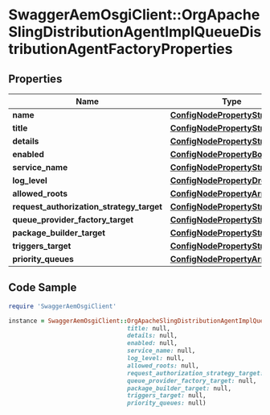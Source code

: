 # SwaggerAemOsgiClient::OrgApacheSlingDistributionAgentImplQueueDistributionAgentFactoryProperties

## Properties

Name | Type | Description | Notes
------------ | ------------- | ------------- | -------------
**name** | [**ConfigNodePropertyString**](ConfigNodePropertyString.md) |  | [optional] 
**title** | [**ConfigNodePropertyString**](ConfigNodePropertyString.md) |  | [optional] 
**details** | [**ConfigNodePropertyString**](ConfigNodePropertyString.md) |  | [optional] 
**enabled** | [**ConfigNodePropertyBoolean**](ConfigNodePropertyBoolean.md) |  | [optional] 
**service_name** | [**ConfigNodePropertyString**](ConfigNodePropertyString.md) |  | [optional] 
**log_level** | [**ConfigNodePropertyDropDown**](ConfigNodePropertyDropDown.md) |  | [optional] 
**allowed_roots** | [**ConfigNodePropertyArray**](ConfigNodePropertyArray.md) |  | [optional] 
**request_authorization_strategy_target** | [**ConfigNodePropertyString**](ConfigNodePropertyString.md) |  | [optional] 
**queue_provider_factory_target** | [**ConfigNodePropertyString**](ConfigNodePropertyString.md) |  | [optional] 
**package_builder_target** | [**ConfigNodePropertyString**](ConfigNodePropertyString.md) |  | [optional] 
**triggers_target** | [**ConfigNodePropertyString**](ConfigNodePropertyString.md) |  | [optional] 
**priority_queues** | [**ConfigNodePropertyArray**](ConfigNodePropertyArray.md) |  | [optional] 

## Code Sample

```ruby
require 'SwaggerAemOsgiClient'

instance = SwaggerAemOsgiClient::OrgApacheSlingDistributionAgentImplQueueDistributionAgentFactoryProperties.new(name: null,
                                 title: null,
                                 details: null,
                                 enabled: null,
                                 service_name: null,
                                 log_level: null,
                                 allowed_roots: null,
                                 request_authorization_strategy_target: null,
                                 queue_provider_factory_target: null,
                                 package_builder_target: null,
                                 triggers_target: null,
                                 priority_queues: null)
```


